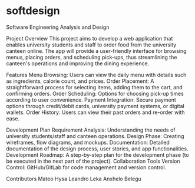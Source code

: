 # softdesign
Software Engineering Analysis and Design


Project Overview
This project aims to develop a web application that enables university students and staff to order food from the university canteen online. The app will provide a user-friendly interface for browsing menus, placing orders, and scheduling pick-ups, thus streamlining the canteen's operations and improving the dining experience.

Features
Menu Browsing: Users can view the daily menu with details such as ingredients, calorie count, and prices.
Order Placement: A straightforward process for selecting items, adding them to the cart, and confirming orders.
Order Scheduling: Options for choosing pick-up times according to user convenience.
Payment Integration: Secure payment options through credit/debit cards, university payment systems, or digital wallets.
Order History: Users can view their past orders and re-order with ease.

Development Plan
Requirement Analysis: Understanding the needs of university students/staff and canteen operations.
Design Phase: Creating wireframes, flow diagrams, and mockups.
Documentation: Detailed documentation of the design process, user stories, and app functionalities.
Development Roadmap: A step-by-step plan for the development phase (to be executed in the next part of the project).
Collaboration Tools
Version Control: GitHub/GitLab for code management and version control.

Contributors
Mateo Hysa
Leandro Leka
Anxhelo Belegu
